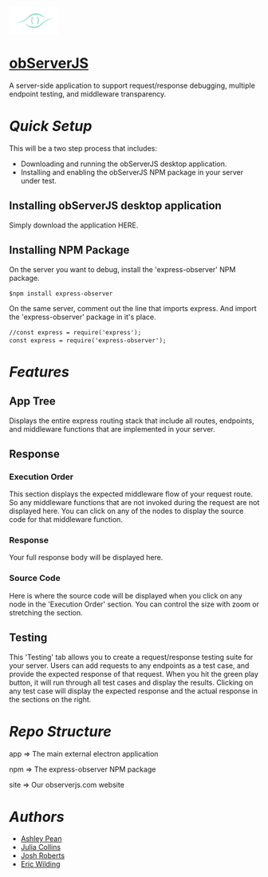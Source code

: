 ![](https://github.com/oslabs-beta/obServerJS/blob/main/app/src/img/logo.png)
# [obServerJS](https://www.observerjs.com)
A server-side application to support request/response debugging, multiple endpoint testing, and middleware transparency.

# ***Quick Setup***
This will be a two step process that includes:

- Downloading and running the obServerJS desktop application.
- Installing and enabling the obServerJS NPM package in your server under test.

## Installing obServerJS desktop application

Simply download the application HERE.

## Installing NPM Package
On the server you want to debug, install the 'express-observer' NPM package.

    $npm install express-observer

On the same server, comment out the line that imports express.
And import the 'express-observer' package in it's place.

    //const express = require('express');
    const express = require('express-observer');

# ***Features***

## App Tree
Displays the entire express routing stack that include all routes, endpoints, and middleware functions that are implemented in your server.

## Response

### Execution Order
This section displays the expected middleware flow of your request route. So any middleware functions that are not invoked during the request are not displayed here.
You can click on any of the nodes to display the source code for that middleware function.

### Response
Your full response body will be displayed here.

### Source Code
Here is where the source code will be displayed when you click on any node in the 'Execution Order' section. You can control the size with zoom or stretching the section.

## Testing
This 'Testing' tab allows you to create a request/response testing suite for your server. Users can add requests to any endpoints as a test case, and provide the expected response of that request. 
When you hit the green play button, it will run through all test cases and display the results.
Clicking on any test case will display the expected response and the actual response in the sections on the right.

# ***Repo Structure***
app => The main external electron application

npm => The express-observer NPM package

site => Our observerjs.com website

# ***Authors***
* [Ashley Pean](https://github.com/ashleypean)
* [Julia Collins](https://github.com/alderAcres)
* [Josh Roberts](https://github.com/quantumspot)
* [Eric Wilding](https://github.com/e-wilding)
